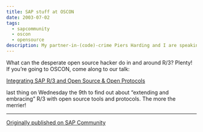 ```yaml
---
title: SAP stuff at OSCON
date: 2003-07-02
tags:
  - sapcommunity
  - oscon
  - opensource
description: My partner-in-(code)-crime Piers Harding and I are speaking at this year’s OSCON (Open Source Convention).
---
```

What can the desperate open source hacker do in and around R/3? Plenty! If you’re going to OSCON, come along to our talk:

[Integrating SAP R/3 and Open Source & Open Protocols](https://web.archive.org/web/20031119044904/http://conferences.oreillynet.com/cs/os2003/view/e_sess/3759)

last thing on Wednesday the 9th to find out about “extending and embracing” R/3 with open source tools and protocols. The more the merrier!

---

[Originally published on SAP Community](https://blogs.sap.com/2003/07/02/sap-stuff-at-oscon/)
